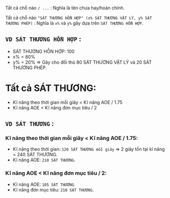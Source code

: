 Tất cả chỗ nào `/ ...` : Nghĩa là tên chưa hay/hoàn chỉnh.

Tất cả chỗ nào `"SÁT THƯƠNG HỖN HỢP" (x% SÁT THƯƠNG VẬT LÝ, y% SÁT THƯƠNG PHÉP)` : Nghĩa là `x%` và `y%` gây dựa trên `SÁT THƯƠNG HỖN HỢP`.
## `VD SÁT THƯƠNG HỖN HỢP` : 
+ SÁT THƯƠNG HỖN HỢP: 100
+ x% = 80%
+ y% = 20%
=> Gây cho đối thủ 80 SÁT THƯƠNG VẬT LÝ và 20 SÁT THƯƠNG PHÉP.

# Tất cả SÁT THƯƠNG: 
+ Kĩ năng theo thời gian mỗi giây < Kĩ năng AOE / 1.75
+ Kĩ năng AOE < Kĩ năng đơn mục tiêu / 2
## `VD SÁT THƯƠNG` :
### Kĩ năng theo thời gian mỗi giây < Kĩ năng AOE / 1.75:
- Kĩ năng theo thời gian: `120 SÁT THƯƠNG mỗi giây` => 2 giây tồn tại kĩ năng = 240 SÁT THƯƠNG.
- Kĩ năng AOE: `210 SÁT THƯƠNG`.

### Kĩ năng AOE < Kĩ năng đơn mục tiêu / 2:
- Kĩ năng AOE: `105 SÁT THƯƠNG`.
- Kĩ năng đơn mục tiêu: `210 SÁT THƯƠNG`.
